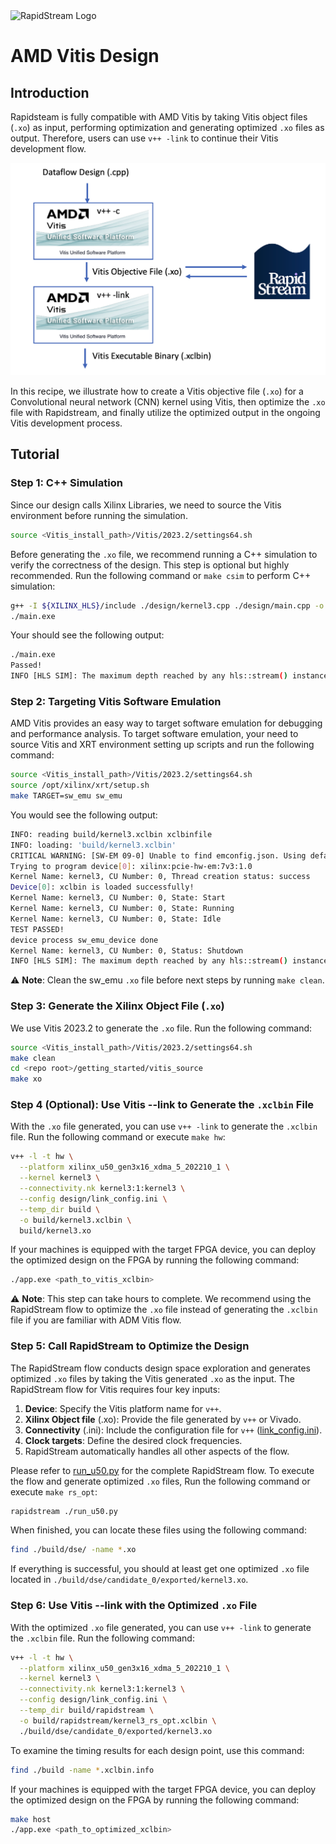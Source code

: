 <!--
Copyright (c) 2024 RapidStream Design Automation, Inc. and contributors.  All rights reserved.
The contributor(s) of this file has/have agreed to the RapidStream Contributor License Agreement.
-->

<img src="https://imagedelivery.net/AU8IzMTGgpVmEBfwPILIgw/1b565657-df33-41f9-f29e-0d539743e700/128" width="64px" alt="RapidStream Logo" />

# AMD Vitis Design

## Introduction

Rapidsteam is fully compatible with AMD Vitis by taking Vitis object files (`.xo`) as input, performing optimization and generating optimized `.xo` files as output. Therefore, users can use `v++ -link` to continue their Vitis development flow.

<img src="../../../getting_started/img/rapidsteram_xo.png" width="600" alt="RapidStream Flow">

In this recipe, we illustrate how to create a Vitis objective file (`.xo`) for a Convolutional neural network (CNN) kernel using Vitis, then optimize the `.xo` file with Rapidstream, and finally utilize the optimized output in the ongoing Vitis development process.


## Tutorial

### Step 1: C++ Simulation

Since our
design calls Xilinx Libraries, we need to source the Vitis environment before running the simulation.

```bash
source <Vitis_install_path>/Vitis/2023.2/settings64.sh
```

Before generating the `.xo` file, we recommend running a C++ simulation to verify the correctness of the design. This step is optional but highly recommended. Run the following command or `make csim` to perform C++ simulation:

```bash
g++ -I ${XILINX_HLS}/include ./design/kernel3.cpp ./design/main.cpp -o main.exe
./main.exe
```

Your should see the following output:

```bash
./main.exe
Passed!
INFO [HLS SIM]: The maximum depth reached by any hls::stream() instance in the design is 32768
```

### Step 2: Targeting Vitis Software Emulation

AMD Vitis provides an easy way to target software emulation for debugging and performance analysis. To target software emulation, your need to source Vitis and XRT environment setting up scripts and run the following command:

```bash
source <Vitis_install_path>/Vitis/2023.2/settings64.sh
source /opt/xilinx/xrt/setup.sh
make TARGET=sw_emu sw_emu
```

You would see the following output:

```bash
INFO: reading build/kernel3.xclbin xclbinfile
INFO: loading: 'build/kernel3.xclbin'
CRITICAL WARNING: [SW-EM 09-0] Unable to find emconfig.json. Using default device "xilinx:pcie-hw-em:7v3:1.0"
Trying to program device[0]: xilinx:pcie-hw-em:7v3:1.0
Kernel Name: kernel3, CU Number: 0, Thread creation status: success
Device[0]: xclbin is loaded successfully!
Kernel Name: kernel3, CU Number: 0, State: Start
Kernel Name: kernel3, CU Number: 0, State: Running
Kernel Name: kernel3, CU Number: 0, State: Idle
TEST PASSED!
device process sw_emu_device done
Kernel Name: kernel3, CU Number: 0, Status: Shutdown
INFO [HLS SIM]: The maximum depth reached by any hls::stream() instance in the design is 32768
```

:warning: **Note**: Clean the sw_emu `.xo` file before next steps by running `make clean`.

### Step 3: Generate the Xilinx Object File (`.xo`)

We use Vitis 2023.2 to generate the `.xo` file. Run the following command:

```bash
source <Vitis_install_path>/Vitis/2023.2/settings64.sh
make clean
cd <repo root>/getting_started/vitis_source
make xo
```

### Step 4 (Optional): Use Vitis --link to Generate the `.xclbin` File

With the `.xo` file generated, you can use `v++ -link` to generate the `.xclbin` file. Run the following command or execute `make hw`:

```bash
v++ -l -t hw \
  --platform xilinx_u50_gen3x16_xdma_5_202210_1 \
  --kernel kernel3 \
  --connectivity.nk kernel3:1:kernel3 \
  --config design/link_config.ini \
  --temp_dir build \
  -o build/kernel3.xclbin \
  build/kernel3.xo
```

If your machines is equipped with the target FPGA device, you can deploy the optimized design on the FPGA by running the following command:

```bash
./app.exe <path_to_vitis_xclbin>
```

:warning: **Note**: This step can take hours to complete. We recommend using the RapidStream flow to optimize the `.xo` file instead of generating the `.xclbin` file if you are familiar with ADM Vitis flow.


### Step 5: Call RapidStream to Optimize the Design

The RapidStream flow conducts design space exploration and generates optimized `.xo` files by taking the Vitis generated `.xo` as the input. The RapidStream flow for Vitis requires four key inputs:

1. **Device**: Specify the Vitis platform name for `v++`.
2. **Xilinx Object file** (.xo): Provide the file generated by `v++` or Vivado.
3. **Connectivity** (.ini): Include the configuration file for `v++` ([link_config.ini](./design/link_config.ini)).
4. **Clock targets**: Define the desired clock frequencies.
5. RapidStream automatically handles all other aspects of the flow.

Please refer to [run_u50.py](./run_u50.py) for the complete RapidStream flow.
To execute the flow and generate optimized `.xo` files,
Run the following command or execute `make rs_opt`:

```bash
rapidstream ./run_u50.py
```

When finished, you can locate these files using the following command:

```bash
find ./build/dse/ -name *.xo
```

If everything is successful, you should at least get one optimized `.xo` file located in `./build/dse/candidate_0/exported/kernel3.xo`.


### Step 6: Use Vitis --link with the Optimized `.xo` File

With the optimized `.xo` file generated, you can use `v++ -link` to generate the `.xclbin` file. Run the following command:

```bash
v++ -l -t hw \
  --platform xilinx_u50_gen3x16_xdma_5_202210_1 \
  --kernel kernel3 \
  --connectivity.nk kernel3:1:kernel3 \
  --config design/link_config.ini \
  --temp_dir build/rapidstream \
  -o build/rapidstream/kernel3_rs_opt.xclbin \
  ./build/dse/candidate_0/exported/kernel3.xo
```


To examine the timing results for each design point, use this command:

```bash
find ./build -name *.xclbin.info
```



If your machines is equipped with the target FPGA device, you can deploy the optimized design on the FPGA by running the following command:

```bash
make host
./app.exe <path_to_optimized_xclbin>
```
